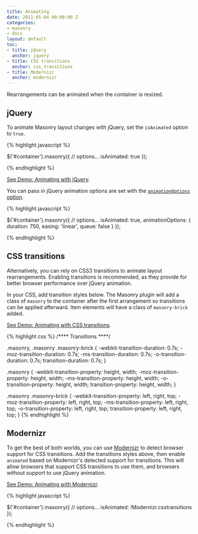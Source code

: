 ```yaml
---
title: Animating
date: 2011-05-04 00:00:00 Z
categories:
- masonry
- docs
layout: default
toc:
- title: jQuery
  anchor: jquery
- title: CSS transitions
  anchor: css_transitions
- title: Modernizr
  anchor: modernizr
---
```


Rearrangements can be animated when the container is resized.

## jQuery

To animate Masonry layout changes with jQuery, set the `isAnimated` option to `true`.

{% highlight javascript %}

$('#container').masonry({
  // options...
  isAnimated: true
});

{% endhighlight %}

[See Demo: Animating with jQuery](../demos/animating-jquery.html).

You can pass in jQuery animation options are set with the [`animationOptions` option](options.html#animationoptions).

{% highlight javascript %}

$('#container').masonry({
  // options...
  isAnimated: true,
  animationOptions: {
    duration: 750,
    easing: 'linear',
    queue: false
  }
});

{% endhighlight %}

## CSS transitions

Alternatively, you can rely on CSS3 transitions to animate layout rearrangements. Enabling transitions is recommended, as they provide for better browser performance over jQuery animation.

In your CSS, add transition styles below. The Masonry plugin will add a class of `masonry` to the container after the first arrangement so transitions can be applied afterward. Item elements will have a class of `masonry-brick` added.

[See Demo: Animating with CSS transitions](../demos/animating-css-transitions.html).

{% highlight css %}
/**** Transitions ****/

.masonry,
.masonry .masonry-brick {
  -webkit-transition-duration: 0.7s;
     -moz-transition-duration: 0.7s;
      -ms-transition-duration: 0.7s;
       -o-transition-duration: 0.7s;
          transition-duration: 0.7s;
}

.masonry {
  -webkit-transition-property: height, width;
     -moz-transition-property: height, width;
      -ms-transition-property: height, width;
       -o-transition-property: height, width;
          transition-property: height, width;
}

.masonry .masonry-brick {
  -webkit-transition-property: left, right, top;
     -moz-transition-property: left, right, top;
      -ms-transition-property: left, right, top;
       -o-transition-property: left, right, top;
          transition-property: left, right, top;
}
{% endhighlight %}

## Modernizr

To get the best of both worlds, you can use [Modernizr](http://www.modernizr.com/) to detect browser support for CSS transitions. Add the transitions styles above, then enable `animated` based on Modernizr's detected support for transitions. This will allow browsers that support CSS transitions to use them, and browsers without support to use jQuery animation.

[See Demo: Animating with Modernizr](../demos/animating-modernizr.html).

{% highlight javascript %}

$('#container').masonry({
  // options...
  isAnimated: !Modernizr.csstransitions
});

{% endhighlight %}
